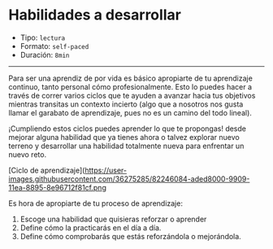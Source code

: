 # Habilidades a desarrollar

* Tipo: `lectura`
* Formato: `self-paced`
* Duración: `8min`

***

Para ser una aprendiz de por vida es básico apropiarte de tu aprendizaje
continuo, tanto personal cómo profesionalmente. Esto lo puedes hacer a través de
correr varios ciclos que te ayuden a avanzar hacia tus objetivos mientras
transitas un contexto incierto (algo que a nosotros nos gusta
llamar el garabato de aprendizaje, pues no es un camino del todo lineal).

¡Cumpliendo estos ciclos puedes aprender lo que te propongas! desde
mejorar alguna habilidad que ya tienes ahora o talvez explorar nuevo terreno y
desarrollar una habilidad totalmente nueva para enfrentar un nuevo reto.

[Ciclo de aprendizaje](https://user-images.githubusercontent.com/36275285/82246084-aded8000-9909-11ea-8895-8e96712f81cf.png

Es hora de apropiarte de tu proceso de aprendizaje:

  1. Escoge una habilidad que quisieras reforzar o aprender
  2. Define cómo la practicarás en el día a día.
  3. Define cómo comprobarás que estás reforzándola o mejorándola.
